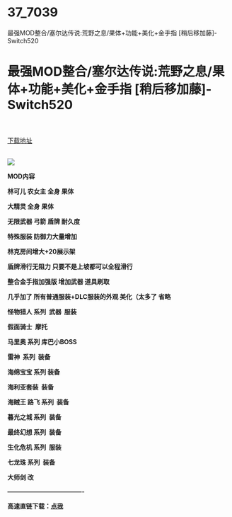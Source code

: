 # 37_7039
最强MOD整合/塞尔达传说:荒野之息/果体+功能+美化+金手指 [稍后移加藤]-Switch520
# 最强MOD整合/塞尔达传说:荒野之息/果体+功能+美化+金手指 [稍后移加藤]-Switch520
 <br/></br>
[下载地址](https://www.switch520.cc/article/7039 "下载地址")
<br/></br>

<p><span><strong><img src="https://www.switch520.cc/muke_img/upload_art_editor_20201030-1_835a864aa25fd4c5a47af3e2b34bdc18.jpg"></strong></span></p>
<p></p>
<p><span><strong>MOD内容</strong></span></p>
<p><span><strong>林可儿 农女主 全身 果体</strong></span></p>
<p><span><strong>大精灵 全身 果体&nbsp;&nbsp;</strong></span></p>
<p><span><strong>无限武器 弓箭 盾牌 耐久度</strong></span></p>
<p><span><strong>特殊服装 防御力大量增加</strong></span></p>
<p><span><strong>林克房间增大+20展示架</strong></span></p>
<p><span><strong>盾牌滑行无阻力 只要不是上坡都可以全程滑行</strong></span></p>
<p><span><strong>整合金手指加强版 增加武器 道具刷取</strong></span></p>
<p><span><strong>几乎加了 所有普通服装+DLC服装的外观 美化（太多了 省略</strong></span></p>
<p><span><strong>怪物猎人 系列&nbsp; 武器&nbsp; 服装</strong></span></p>
<p><span><strong>假面骑士&nbsp; 摩托&nbsp;</strong></span></p>
<p><span><strong>马里奥 系列 库巴小BOSS</strong></span></p>
<p><span><strong>雷神&nbsp; 系列&nbsp; 装备</strong></span></p>
<p><span><strong>海绵宝宝 系列 装备</strong></span></p>
<p><span><strong>海利亚套装&nbsp; 装备</strong></span></p>
<p><span><strong>海贼王 路飞 系列&nbsp; 装备</strong></span></p>
<p><span><strong>暮光之城 系列&nbsp; 装备</strong></span></p>
<p><span><strong>最终幻想 系列&nbsp; 装备</strong></span></p>
<p><span><strong>生化危机 系列&nbsp; 服装</strong></span></p>
<p><span><strong>七龙珠 系列&nbsp; 装备</strong></span></p>
<p><span><strong>大师剑 改</strong></span></p>
<p><span><strong>————————————-</strong></span></p>
<p><span><strong>高速直链下载：</strong></span><a href="https://fragrant-truth-3f15.xiaobawang1777.workers.dev/01007EF00011E000.zip" target="_self" rel="noopener noreferrer"><span><strong>点我</strong></span></a></p>
<p></p>
